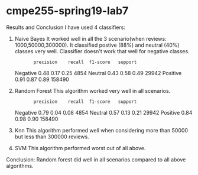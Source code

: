 # cmpe255-spring19-lab7

Results and Conclusion
I have used 4 classifiers:

1. Naive Bayes
It worked well in all the 3 scenario(when reviews: 1000,50000,300000). 
It classified postive (88%) and neutral (40%) classes very well. 
Classifier doesn't work that well for negative classes.

              precision    recall  f1-score   support

    Negative       0.48      0.17      0.25      4854
     Neutral       0.43      0.58      0.49     29942
    Positive       0.91      0.87      0.89    158490

2. Random Forest
This algorithm worked very well in all scenarios. 

              precision    recall  f1-score   support

    Negative       0.79      0.04      0.08      4854
     Neutral       0.57      0.13      0.21     29942
    Positive       0.84      0.98      0.90    158490

3. Knn 
This algorithm performed well when considering more than 50000 but less than 300000 reviews. 

4. SVM
This algorithm performed worst out of all above.

Conclusion:
Random forest did well in all scenarios compared to all above algorithms.
